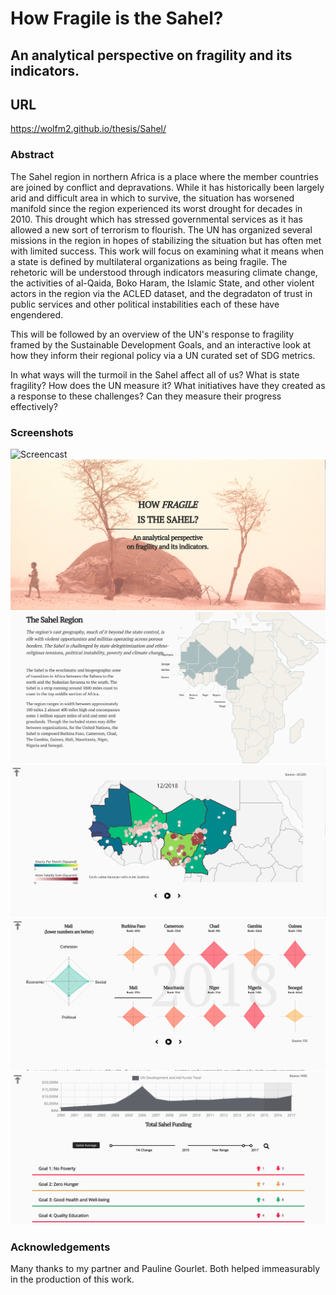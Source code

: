 # How Fragile is the Sahel?
## An analytical perspective on fragility and its indicators.

## URL
https://wolfm2.github.io/thesis/Sahel/

### Abstract
The Sahel region in northern Africa is a  place where the member countries are joined by conflict and depravations.   While it has historically been largely arid and difficult area in which to survive, the situation has worsened manifold since the region experienced its worst drought for decades in 2010.  This drought which has stressed governmental services as it has allowed a new sort of terrorism to flourish.  The UN has organized several missions in the region in hopes of stabilizing the situation but has often met with limited success.  This work will focus on examining what it means when a state is defined by multilateral organizations as being fragile. The rehetoric will be understood through indicators measuring climate change, the activities of al-Qaida, Boko Haram, the Islamic State, and other violent actors in the region via the ACLED dataset, and the degradaton of trust in public services and other political instabilities each of these have engendered.

This will be followed by an overview of the UN's response to fragility framed by the Sustainable Development Goals, and an interactive look at how they inform their regional policy via a UN curated set of SDG metrics.  

In what ways will the turmoil in the Sahel affect all of us?  What is state fragility?  How does the UN measure it?  What initiatives have they created as a response to these challenges?  Can they measure their progress effectively?

### Screenshots
![Screencast](preview.gif)
![Screenshot](1.png)
![Screenshot](2.png)
![Screenshot](3.png)
![Screenshot](4.png)
![Screenshot](5.png)

### Acknowledgements
Many thanks to my partner and Pauline Gourlet.  Both helped immeasurably in the production of this work.
